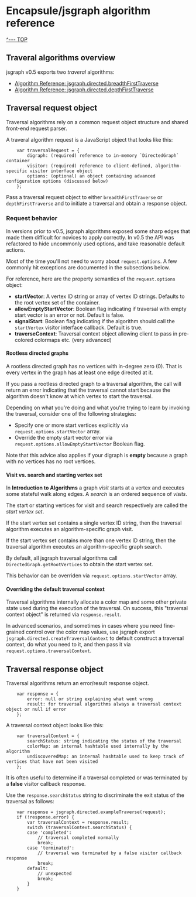 # Encapsule/jsgraph algorithm reference

[^--- TOP](../README.md)

## Traveral algorithms overview

jsgraph v0.5 exports two _traveral_ algorithms:

- [Algorithm Reference: jsgraph.directed.breadthFirstTraverse](./algorithm-bft.md)
- [Algorithm Reference: jsgraph.directed.depthFirstTraverse](./algorithm-dft.md)

## Traversal request object

Traversal algorithms rely on a common request object structure and shared front-end request parser.

A traveral algorithm request is a JavaScript object that looks like this:

        var traversalRequest = {
            digraph: (required) reference to in-memory `DirectedGraph` container
            visitor: (required) reference to client-defined, algorithm-specific visitor interface object
            options: (optional) an object containing advanced configuration options (discussed below)
        };

Pass a traversal request object to either `breadthFirstTraverse` or `depthFirstTraverse` and to initiate a traversal and obtain a response object.

### Request behavior

In versions prior to v0.5, jsgraph algorithms exposed some sharp edges that made them difficult for novices to apply correctly. In v0.5 the API was refactored to hide uncommonly used options, and take reasonable default actions.

Most of the time you'll not need to worry about `request.options`. A few commonly hit exceptions are documented in the subsections below.

For reference, here are the property semantics of the `request.options` object:

- **startVector**: A vertex ID string or array of vertex ID strings. Defaults to the root vertex set of the container.
- **allowEmptyStartVector**: Boolean flag indicating if traversal with empty start vector is an error or not. Default is false.
- **signalStart**: Boolean flag indicating if the algorithm should call the `startVertex` visitor interface callback. Default is true.
- **traverseContext**: Traversal context object allowing client to pass in pre-colored colormaps etc. (very advanced)

#### Rootless directed graphs

A rootless directed graph has no vertices with in-degree zero (0). That is every vertex in the graph has at least one edge directed at it.

If you pass a rootless directed graph to a traversal algorithm, the call will return an error indicating that the traversal cannot start because the algorithm doesn't know at which vertex to start the traversal.

Depending on what you're doing and what you're trying to learn by invoking the traversal, consider one of the following strategies:

- Specify one or more start vertices explicitly via `request.options.startVector` array.
- Override the empty start vector error via `request.options.allowEmptyStartVector` Boolean flag.

Note that this advice also applies if your digraph is **empty** because a graph with no vertices has no root vertices.

#### Visit vs. search and starting vertex set

In **Introduction to Algorithms** a graph _visit_ starts at a vertex and executes some stateful walk along edges. A _search_ is an ordered sequence of _visits_.

The start or starting vertices for visit and search respectively are called the *start vertex set*.

If the start vertex set contains a single vertex ID string, then the traversal algorithm executes an algorithm-specific graph visit.

If the start vertex set contains more than one vertex ID string, then the traversal algorithm executes an algorithm-specific graph search.

By default, all jsgraph traversal algorithms call `DirectedGraph.getRootVertices` to obtain the start vertex set.

This behavior can be overriden via `request.options.startVector` array.

#### Overriding the default traversal context

Traversal algorithms internally allocate a color map and some other private state used during the execution of the traversal. On success, this "traversal context object" is returned via `response.result`.

In advanced scenarios, and sometimes in cases where you need fine-grained control over the color map values, use jsgraph export `jsgraph.directed.createTraversalContext` to default construct a traversal context, do what you need to it, and then pass it via `request.options.traversalContext`.

## Traversal response object

Traversal algorithms return an error/result response object.

        var response = {
            error: null or string explaining what went wrong
            result: for traversal algorithms always a traversal context object or null if error
        };
        
A traversal context object looks like this:

        var traversalContext = {
            searchStatus: string indicating the status of the traversal
            colorMap: an internal hashtable used internally by the algorithm
            undiscoveredMap: an internal hashtable used to keep track of vertices that have not been visited
        };

It is often useful to determine if a traversal completed or was terminated by a **false** visitor callback response.

Use the `response.searchStatus` string to discriminate the exit status of the traversal as follows:

        var response = jsgraph.directed.exampleTraverse(request);
        if (!response.error) {
            var traversalContext = response.result;
            switch (traversalContext.searchStatus) {
            case 'completed':
                // traversal completed normally
                break;
            case 'terminated':
                // traversal was terminated by a false visitor callback response
                break;
            default:
                // unexpected
                break;
            }
        }





             




